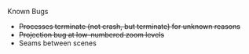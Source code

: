 Known Bugs
   - ~~Processes terminate (not crash, but terminate) for unknown reasons~~
   - ~~Projection bug at low-numbered zoom levels~~
   - Seams between scenes
